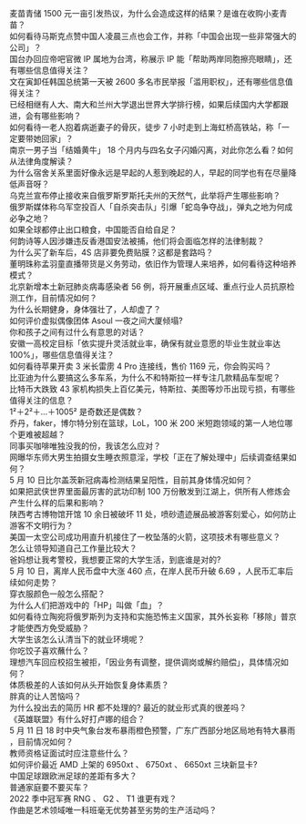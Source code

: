 麦苗青储 1500 元一亩引发热议，为什么会造成这样的结果？是谁在收购小麦青苗？  
如何看待马斯克点赞中国人凌晨三点也会工作，并称「中国会出现一些非常强大的公司」？  
国台办回应帝吧官微 IP 属地为台湾，称展示 IP 能「帮助两岸同胞擦亮眼睛」，还有哪些信息值得关注？  
文在寅卸任韩国总统第一天被 2600 多名市民举报「滥用职权」，还有哪些信息值得关注？  
已经相继有人大、南大和兰州大学退出世界大学排行榜，如果后续国内大学都跟进，会有哪些影响？  
如何看待一老人抱着病逝妻子的骨灰，徒步 7 小时走到上海虹桥高铁站，称「一定要带她回家」？  
南京一男子当「结婚黄牛」 18 个月内与四名女子闪婚闪离，对此你怎么看？如何从法律角度解读？  
为什么宿舍关系里面好像永远是早起的人惹到晚起的人，早起的同学也有在尽量降低声音呀？  
乌克兰宣布停止接收来自俄罗斯罗斯托夫州的天然气，此举将产生哪些影响？  
俄罗斯媒体称乌军空投百人「自杀突击队」引爆「蛇岛争夺战」，弹丸之地为何成必争之地？  
如果全球都停止出口粮食，中国能否自给自足？  
何韵诗等人因涉嫌违反香港国安法被捕，他们将会面临怎样的法律制裁？  
为什么买了新车后，4S 店非要免费贴膜？这都是套路吗？  
董明珠称孟羽童直播带货是义务劳动，依旧作为管理人来培养，如何看待这种培养模式？  
北京新增本土新冠肺炎病毒感染者 56 例，将开展重点区域、重点行业人员抗原检测工作，目前情况如何？  
为什么长期健身，身体强壮了，人却虚了？  
如何评价虚拟偶像团体 Asoul 一夜之间大厦倾塌?  
你和孩子之间有过什么有意思的对话？  
安徽一高校定目标「依实提升灵活就业率，确保有就业意愿的毕业生就业率达 100%」，哪些信息值得关注？  
如何看待苹果开卖 3 米长雷雳 4 Pro 连接线，售价 1169 元，你会购买吗？  
比亚迪为什么要搞这么多车系，为什么不和特斯拉一样专注几款精品车型呢？  
比特币大跌致 43 家机构损失上百亿美元，特斯拉、美图等炒币出现亏损，有哪些值得关注的信息？  
1²＋2²＋…＋1005² 是奇数还是偶数？  
乔丹，faker，博尔特分别在篮球，LoL，100 米 200 米短跑领域的第一人地位哪个更难被超越？  
同事买咖啡唯独没我的份，我该怎么应对？  
网曝华东师大男生拍摄女生睡衣照意淫，学校「正在了解处理中」后续调查结果如何？  
5 月 10 日比尔盖茨新冠病毒检测结果呈阳性，目前其身体情况如何？  
如果把武侠世界里面最厉害的武功印制 100 万份散发到江湖上，供所有人修炼会产生什么样的后果和影响？  
陕西考古博物馆开馆 10 余日被破坏 11 处，喷砂遗迹展品被游客刻爱心，如何防止游客不文明行为？  
美国一太空公司成功用直升机接住了一枚坠落的火箭，这项技术有哪些意义？  
怎么让领导知道自己工作量比较大？  
爸妈想让我考警校，我想要正常的大学生活，到底谁是对的?  
5 月 10 日，离岸人民币盘中大涨 460 点，在岸人民币升破 6.69 ，人民币汇率后续如何走势？  
穿衣服颜色一般怎么搭配？  
为什么人们把游戏中的「HP」叫做「血」？  
如何看待立陶宛将俄罗斯列为支持和实施恐怖主义国家，其外长妄称「移除」普京才能使西方免受威胁？  
大学生该怎么认清当下的就业环境呢？  
你吃饺子喜欢蘸什么？  
理想汽车回应校招生被拒，「因业务有调整，提供调岗或解约赔偿」，具体情况如何？  
体质极差的人该如何从头开始恢复身体素质？  
胖真的让人苦恼吗？  
为什么投出去的简历 HR 都不处理的? 最近的就业形式真的很差吗？  
《英雄联盟》有什么好打卢娜的组合？  
5 月 11 日 18 时中央气象台发布暴雨橙色预警，广东广西部分地区局地有特大暴雨 ，目前情况如何？  
教师资格证面试时应注意些什么？  
如何评价最近 AMD 上架的 6950xt 、 6750xt 、 6650xt 三块新显卡?  
中国足球跟欧洲足球的差距有多大？  
普通家庭要不要买车？  
2022 季中冠军赛 RNG 、 G2 、 T1 谁更有戏？  
作曲是艺术领域唯一科班毫无优势甚至劣势的生产活动吗？  
